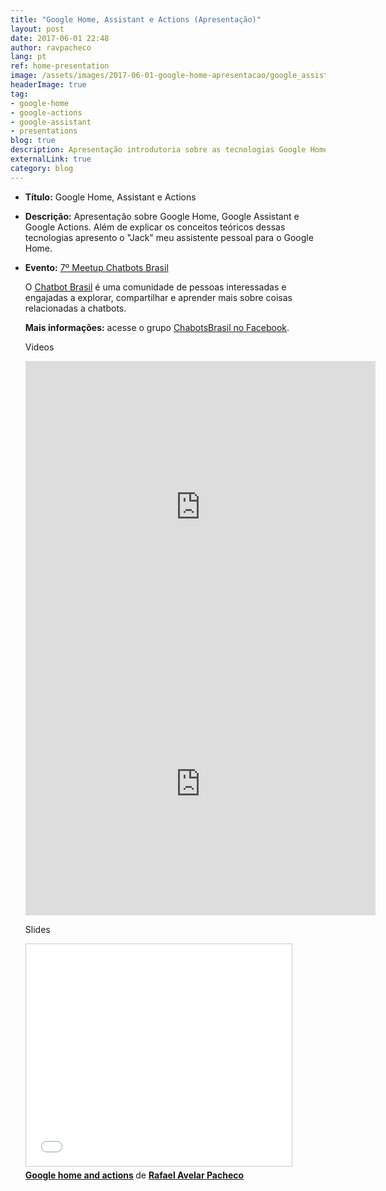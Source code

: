 ```yaml
---
title: "Google Home, Assistant e Actions (Apresentação)"
layout: post
date: 2017-06-01 22:48
author: ravpacheco
lang: pt
ref: home-presentation
image: /assets/images/2017-06-01-google-home-apresentacao/google_assistant_01.jpg
headerImage: true
tag:
- google-home
- google-actions
- google-assistant
- presentations
blog: true
description: Apresentação introdutoria sobre as tecnologias Google Home, Actions e Assistant.
externalLink: true
category: blog
---
```



* **Título:** <span class="evidence">Google Home, Assistant e Actions</span>
* **Descrição:** Apresentação sobre Google Home, Google Assistant e Google Actions. Além de explicar os conceitos teóricos dessas tecnologias apresento o "Jack" meu assistente pessoal para o Google Home.

* **Evento:** [7º Meetup Chatbots Brasil](https://www.meetup.com/pt-BR/BHTEC-Talks/events/222168031/)

    O [Chatbot Brasil](medium.com/botsbrasil) é uma comunidade de pessoas interessadas e engajadas a explorar, compartilhar e aprender mais sobre coisas relacionadas a chatbots.

    **Mais informações:** acesse o grupo [ChabotsBrasil no Facebook](https://www.facebook.com/groups/chatbotbrasil/).

    Videos

    <iframe src="https://www.facebook.com/plugins/video.php?href=https%3A%2F%2Fwww.facebook.com%2Fbotsbrasil%2Fvideos%2F328633604216055%2F&show_text=1&width=560" width="560" height="467" style="border:none;overflow:hidden" scrolling="yes" frameborder="0" allowTransparency="true"></iframe>

    <iframe src="https://www.facebook.com/plugins/video.php?href=https%3A%2F%2Fwww.facebook.com%2FCaioCalado%2Fvideos%2F1506454492751431%2F&show_text=1&width=560" width="560" height="420" style="border:none;overflow:hidden" scrolling="no" frameborder="0" allowTransparency="true"></iframe>

    Slides

    <iframe src="//www.slideshare.net/slideshow/embed_code/key/cdb2DtViJR958l" width="425" height="355" frameborder="0" marginwidth="0" marginheight="0" scrolling="no" style="border:1px solid #CCC; border-width:1px; margin-bottom:5px; max-width: 100%;" allowfullscreen> </iframe> <div style="margin-bottom:5px"> <strong> <a href="//www.slideshare.net/RafaelAvelar1/google-home-and-actions" title="Google home and actions" target="_blank">Google home and actions</a> </strong> de <strong><a target="_blank" href="https://www.slideshare.net/RafaelAvelar1">Rafael Avelar Pacheco</a></strong> </div>